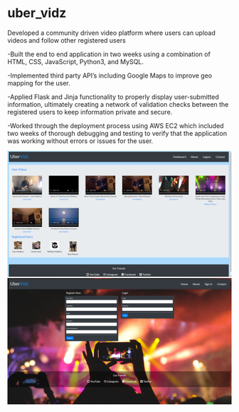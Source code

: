 # uber_vidz

Developed a community driven video platform where users can upload videos and follow other registered users

-Built the end to end application in two weeks using a combination of HTML, CSS, JavaScript, Python3, and MySQL. 

-Implemented third party API’s including Google Maps to improve geo mapping for the user. 

-Applied Flask and Jinja functionality to properly display user-submitted information, ultimately creating a network of validation checks between the registered users to keep information private and secure.

-Worked through the deployment process using AWS EC2 which included two weeks of thorough debugging and testing to verify that the application was working without errors or issues for the user.

![alt text](https://github.com/ivanmallory/uber_vidz/blob/master/ubervidz1.png?raw=true)
![alt text](https://github.com/ivanmallory/uber_vidz/blob/master/ubervidz2.png?raw=true)
